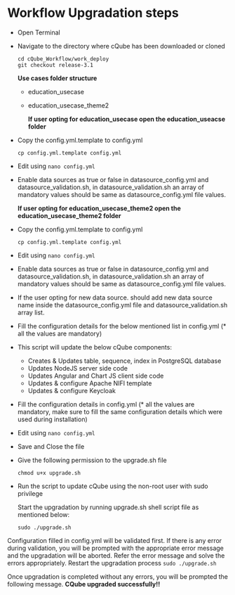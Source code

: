 # Workflow Upgradation steps

* Open Terminal
* Navigate to the directory where cQube has been downloaded or cloned

  ```text
  cd cQube_Workflow/work_deploy
  git checkout release-3.1
  ```

  **Use cases folder structure**

  * education\_usecase
  * education\_usecase\_theme2

    **If user opting for education\_usecase open the education\_useacse folder**

* Copy the config.yml.template to config.yml 

  ```text
  cp config.yml.template config.yml
  ```

* Edit using `nano config.yml`
* Enable data sources as true or false in datasource\_config.yml and datasource\_validation.sh, in datasource\_validation.sh  an array of mandatory values should be same as datasource\_config.yml file values. 

  **If user opting for education\_usecase\_theme2 open the education\_usecase\_theme2 folder**

* Copy the config.yml.template to config.yml 

  ```text
  cp config.yml.template config.yml
  ```

* Edit using `nano config.yml`
* Enable data sources as true or false in datasource\_config.yml and datasource\_validation.sh, in datasource\_validation.sh  an array of mandatory values should be same as datasource\_config.yml file values.
* If the user opting for new data source.  should add new data source name inside the datasource\_config.yml file and datasource\_validation.sh array list.
* Fill the configuration details for the below mentioned list in config.yml \(\* all the values are mandatory\)
* This script will update the below cQube components:
  * Creates & Updates table, sequence, index in PostgreSQL database
  * Updates NodeJS server side code
  * Updates Angular and Chart JS client side code
  * Updates & configure Apache NIFI template
  * Updates & configure Keycloak
* Fill the configuration details in config.yml \(\* all the values are mandatory, make sure to fill the same configuration details which were used during installation\)
* Edit using `nano config.yml`
* Save and Close the file
* Give the following permission to the upgrade.sh file

  ```text
  chmod u+x upgrade.sh
  ```

* Run the script to update cQube using the non-root user with sudo privilege

  Start the upgradation by running upgrade.sh shell script file as mentioned below:

  ```text
  sudo ./upgrade.sh
  ```

Configuration filled in config.yml will be validated first. If there is any error during validation, you will be prompted with the appropriate error message and the upgradation will be aborted. Refer the error message and solve the errors appropriately. Restart the upgradation process `sudo ./upgrade.sh`

Once upgradation is completed without any errors, you will be prompted the following message. **CQube upgraded successfully!!**

